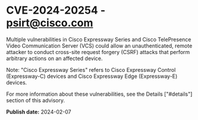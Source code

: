 # CVE-2024-20254 - psirt@cisco.com

Multiple vulnerabilities in Cisco Expressway Series and Cisco TelePresence Video Communication Server (VCS) could allow an unauthenticated, remote attacker to conduct cross-site request forgery (CSRF) attacks that perform arbitrary actions on an affected device. 
 Note: "Cisco Expressway Series" refers to Cisco Expressway Control (Expressway-C) devices and Cisco Expressway Edge (Expressway-E) devices.
 For more information about these vulnerabilities, see the Details ["#details"] section of this advisory.

**Publish date:** 2024-02-07
